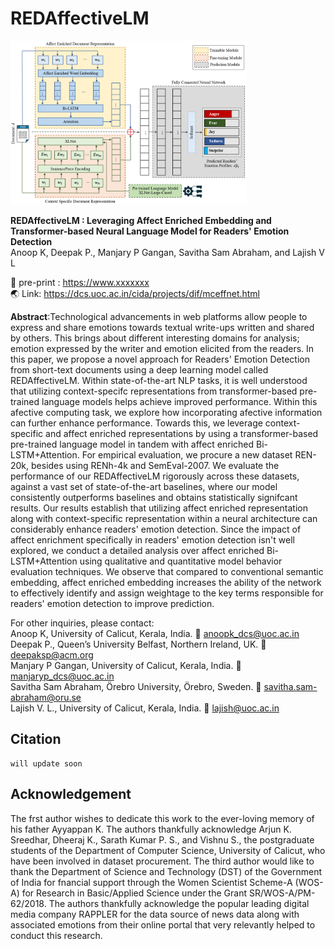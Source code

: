 # REDAffectiveLM <br>
<img src= 'images/model_architecture.png' style="max-width: 75%;"> 

**REDAffectiveLM : Leveraging Affect Enriched Embedding and Transformer-based Neural Language Model for Readers' Emotion Detection** </br>
Anoop K, Deepak P., Manjary P Gangan, Savitha Sam Abraham, and Lajish V L </br>

:memo: pre-print : https://www.xxxxxxx </br>
:earth_asia: Link: https://dcs.uoc.ac.in/cida/projects/dif/mceffnet.html

**Abstract**:Technological advancements in web platforms allow people to express and share emotions towards textual write-ups written and shared by others. This brings about different interesting domains for analysis; emotion expressed by the writer and emotion elicited from the readers. In this paper, we propose a novel approach for Readers' Emotion Detection from short-text documents using a deep learning model called REDAffectiveLM. Within state-of-the-art NLP tasks, it is well understood that utilizing context-specifc representations from transformer-based pre-trained language models helps achieve improved performance. Within this afective computing task, we explore how incorporating afective information can further enhance performance. Towards this, we leverage context-specific and affect enriched representations by using a transformer-based pre-trained language model in tandem with affect enriched Bi-LSTM+Attention. For empirical evaluation, we procure a new dataset REN-20k, besides using RENh-4k and SemEval-2007. We evaluate the performance of our REDAffectiveLM rigorously across these datasets, against a vast set of state-of-the-art baselines, where our model consistently outperforms baselines and obtains statistically signifcant results. Our results establish that utilizing affect enriched representation along with context-specific representation within a neural architecture can considerably enhance readers' emotion detection. Since the impact of affect enrichment specifically in readers' emotion detection isn't well explored, we conduct a detailed analysis over affect enriched Bi-LSTM+Attention using qualitative and quantitative model behavior evaluation techniques. We observe that compared to conventional semantic embedding, affect enriched embedding increases the ability of the network to effectively identify and assign weightage to the key terms responsible for readers' emotion detection to improve prediction.

For other inquiries, please contact: </br>
Anoop K, University of Calicut, Kerala, India. :email: anoopk_dcs@uoc.ac.in </br> 
Deepak P., Queen’s University Belfast, Northern Ireland, UK. :email: deepaksp@acm.org </br>
Manjary P Gangan, University of Calicut, Kerala, India. :email: manjaryp_dcs@uoc.ac.in </br>
Savitha Sam Abraham, Örebro University, Örebro, Sweden. :email:  savitha.sam-abraham@oru.se </br>
Lajish V. L., University of Calicut, Kerala, India. :email: lajish@uoc.ac.in

## Citation
```
will update soon 
```

## Acknowledgement
The frst author wishes to dedicate this work to the ever-loving memory of his father Ayyappan K. The authors thankfully acknowledge Arjun K. Sreedhar, Dheeraj K., Sarath Kumar P. S., and Vishnu S., the postgraduate students of the Department of Computer Science, University of Calicut, who have been involved in dataset procurement. The third author would like to thank the Department of Science and Technology (DST) of the Government of India for fnancial support through the Women Scientist Scheme-A (WOS-A) for Research in Basic/Applied Science under the Grant SR/WOS-A/PM-62/2018. The authors thankfully acknowledge the popular leading digital media company RAPPLER for the data source of news data along with associated emotions from their online portal that very relevantly helped to conduct this research.

